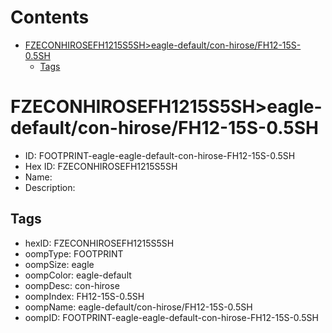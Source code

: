 



Contents
========

* [FZECONHIROSEFH1215S5SH>eagle-default/con-hirose/FH12-15S-0.5SH](#fzeconhirosefh1215s5sheagle-defaultcon-hirosefh12-15s-05sh)
	* [Tags](#tags)

# FZECONHIROSEFH1215S5SH>eagle-default/con-hirose/FH12-15S-0.5SH

- ID: FOOTPRINT-eagle-eagle-default-con-hirose-FH12-15S-0.5SH
- Hex ID: FZECONHIROSEFH1215S5SH
- Name: 
- Description: 

## Tags

- hexID: FZECONHIROSEFH1215S5SH
- oompType: FOOTPRINT
- oompSize: eagle
- oompColor: eagle-default
- oompDesc: con-hirose
- oompIndex: FH12-15S-0.5SH
- oompName: eagle-default/con-hirose/FH12-15S-0.5SH
- oompID: FOOTPRINT-eagle-eagle-default-con-hirose-FH12-15S-0.5SH
